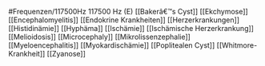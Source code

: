 #Frequenzen/117500Hz
117500 Hz (E)
[[Bakerâ€™s Cyst]]
[[Ekchymose]]
[[Encephalomyelitis]]
[[Endokrine Krankheiten]]
[[Herzerkrankungen]]
[[Histidinämie]]
[[Hyphäma]]
[[Ischämie]]
[[Ischämische Herzerkrankung]]
[[Melioidosis]]
[[Microcephaly]]
[[Mikrolissenzephalie]]
[[Myeloencephalitis]]
[[Myokardischämie]]
[[Poplitealen Cyst]]
[[Whitmore-Krankheit]]
[[Zyanose]]